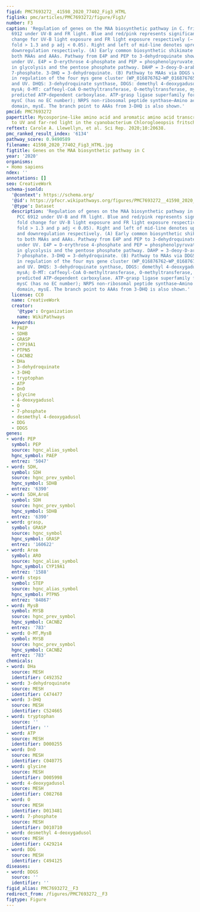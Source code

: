 ```yaml
---
figid: PMC7693272__41598_2020_77402_Fig3_HTML
figlink: pmc/articles/PMC7693272/figure/Fig3/
number: F3
caption: 'Regulation of genes on the MAA biosynthetic pathway in C. fritschii PCC
  6912 under UV-B and FR light. Blue and red/pink represents significant log2 fold
  change for UV-B light exposure and FR light exposure respectively (− 1.3 > log2
  fold > 1.3 and p adj < 0.05). Right and left of mid-line denotes upregulation and
  downregulation respectively. (A) Early common biosynthetic shikimate pathway to
  both MAAs and AAAs. Pathway from E4P and PEP to 3-dehydroquinate showing regulation
  under UV. E4P = D-erythrose 4-phosphate and PEP = phosphenolpyruvate; both intermediates
  in glycolysis and the pentose phosphate pathway. DAHP = 3-deoy-D-arabino-heptulosonate
  7-phosphate. 3-DHQ = 3-dehydroquinate. (B) Pathway to MAAs via DDGS with change
  in regulation of the four mys gene cluster (WP_016876762—WP_016876765) under FR
  and UV. DHQS: 3-dehydroquinate synthase, DDGS: demethyl 4-deoxygadusol synthase,
  mysA; O-MT: caffeoyl-CoA O-methyltransferase, O-methyltransferase, mysB; ATP grasp,
  predicted ATP-dependent carboxylase. ATP-grasp ligase superfamily forming mycosporine-glycine,
  mysC (has no EC number); NRPS non-ribosomal peptide synthase—Amino acid adenylation
  domain, mysE. The branch point to AAAs from 3-DHQ is also shown.'
pmcid: PMC7693272
papertitle: Mycosporine-like amino acid and aromatic amino acid transcriptome response
  to UV and far-red light in the cyanobacterium Chlorogloeopsis fritschii PCC 6912.
reftext: Carole A. Llewellyn, et al. Sci Rep. 2020;10:20638.
pmc_ranked_result_index: '6134'
pathway_score: 0.9490589
filename: 41598_2020_77402_Fig3_HTML.jpg
figtitle: Genes on the MAA biosynthetic pathway in C
year: '2020'
organisms:
- Homo sapiens
ndex: ''
annotations: []
seo: CreativeWork
schema-jsonld:
  '@context': https://schema.org/
  '@id': https://pfocr.wikipathways.org/figures/PMC7693272__41598_2020_77402_Fig3_HTML.html
  '@type': Dataset
  description: 'Regulation of genes on the MAA biosynthetic pathway in C. fritschii
    PCC 6912 under UV-B and FR light. Blue and red/pink represents significant log2
    fold change for UV-B light exposure and FR light exposure respectively (− 1.3 > log2
    fold > 1.3 and p adj < 0.05). Right and left of mid-line denotes upregulation
    and downregulation respectively. (A) Early common biosynthetic shikimate pathway
    to both MAAs and AAAs. Pathway from E4P and PEP to 3-dehydroquinate showing regulation
    under UV. E4P = D-erythrose 4-phosphate and PEP = phosphenolpyruvate; both intermediates
    in glycolysis and the pentose phosphate pathway. DAHP = 3-deoy-D-arabino-heptulosonate
    7-phosphate. 3-DHQ = 3-dehydroquinate. (B) Pathway to MAAs via DDGS with change
    in regulation of the four mys gene cluster (WP_016876762—WP_016876765) under FR
    and UV. DHQS: 3-dehydroquinate synthase, DDGS: demethyl 4-deoxygadusol synthase,
    mysA; O-MT: caffeoyl-CoA O-methyltransferase, O-methyltransferase, mysB; ATP grasp,
    predicted ATP-dependent carboxylase. ATP-grasp ligase superfamily forming mycosporine-glycine,
    mysC (has no EC number); NRPS non-ribosomal peptide synthase—Amino acid adenylation
    domain, mysE. The branch point to AAAs from 3-DHQ is also shown.'
  license: CC0
  name: CreativeWork
  creator:
    '@type': Organization
    name: WikiPathways
  keywords:
  - PAEP
  - SDHB
  - GRASP
  - CYP19A1
  - PTPN5
  - CACNB2
  - DHa
  - 3-dehydroquinate
  - 3-DHQ
  - tryptophan
  - ATP
  - DnO
  - glycine
  - 4-deoxygadusol
  - O
  - 7-phosphate
  - desmethyl 4-deoxygadusol
  - DDG
  - DDGS
genes:
- word: РЕР
  symbol: PEP
  source: hgnc_alias_symbol
  hgnc_symbol: PAEP
  entrez: '5047'
- word: SDH,
  symbol: SDH
  source: hgnc_prev_symbol
  hgnc_symbol: SDHB
  entrez: '6390'
- word: SDH,AroE
  symbol: SDH
  source: hgnc_prev_symbol
  hgnc_symbol: SDHB
  entrez: '6390'
- word: grasp,
  symbol: GRASP
  source: hgnc_symbol
  hgnc_symbol: GRASP
  entrez: '160622'
- word: Arов
  symbol: ARO
  source: hgnc_alias_symbol
  hgnc_symbol: CYP19A1
  entrez: '1588'
- word: steps
  symbol: STEP
  source: hgnc_alias_symbol
  hgnc_symbol: PTPN5
  entrez: '84867'
- word: MysB
  symbol: MYSB
  source: hgnc_prev_symbol
  hgnc_symbol: CACNB2
  entrez: '783'
- word: O-MT,MysB
  symbol: MYSB
  source: hgnc_prev_symbol
  hgnc_symbol: CACNB2
  entrez: '783'
chemicals:
- word: DHa
  source: MESH
  identifier: C492352
- word: 3-dehydroquinate
  source: MESH
  identifier: C474477
- word: 3-DHQ
  source: MESH
  identifier: C524665
- word: tryptophan
  source: ''
  identifier: ''
- word: ATP
  source: MESH
  identifier: D000255
- word: DnO
  source: MESH
  identifier: C040775
- word: glycine
  source: MESH
  identifier: D005998
- word: 4-deoxygadusol
  source: MESH
  identifier: C082768
- word: O
  source: MESH
  identifier: D013481
- word: 7-phosphate
  source: MESH
  identifier: D010710
- word: desmethyl 4-deoxygadusol
  source: MESH
  identifier: C429214
- word: DDG
  source: MESH
  identifier: C494125
diseases:
- word: DDGS
  source: ''
  identifier: ''
figid_alias: PMC7693272__F3
redirect_from: /figures/PMC7693272__F3
figtype: Figure
---
```

